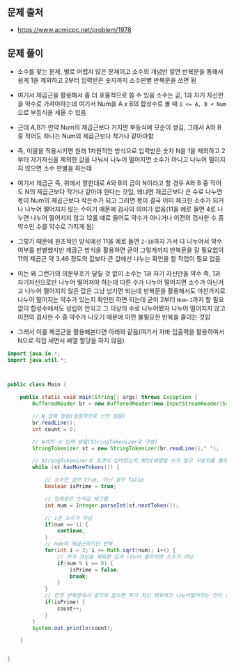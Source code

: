 ## 문제 출처
- https://www.acmicpc.net/problem/1978

## 문제 풀이
- 소수를 찾는 문제, 별로 어렵지 않은 문제이고 소수의 개념만 알면 반복문을 통해서 쉽게 1을 제외하고 2부터 입력받은 숫자까지 소수판별 반복문을 쓰면 됨

- 여기서 제곱근을 활용해서 좀 더 효율적으로 쓸 수 있음 소수는 곧, 1과 자기 자신만을 약수로 가져야하는데 여기서 Num을 A x B의 합성수로 볼 때 `1 <= A, B < Num`으로 부등식을 세울 수 있음

- 근데 A,B가 만약 Num의 제곱근보다 커지면 부등식에 모순이 생김, 그래서 A와 B중 적어도 하나는 Num의 제곱근보다 작거나 같아야함

- 즉, 이말을 적용시키면 원래 1차원적인 방식으로 입력받은 숫자 N을 1을 제외하고 2부터 자기자신을 제외한 값을 나눠서 나누어 떨어지면 소수가 아니고 나누어 떨이지지 않으면 소수 판별을 하는데

- 여기서 제곱근 즉, 위에서 말한대로 A와 B의 곱이 N이라고 할 경우 A와 B 중 적어도 N의 제곱근보다 작거나 같아야 한다는 것임, 왜냐면 제곱근보다 큰 수로 나누면 몫이 Num의 제곱근보다 작은수가 되고 그러면 몫이 결국 이미 체크한 소수가 되거나 나누어 떨어지지 않는 수이기 때문에 검사의 의미가 없음(11을 예로 들면 4로 나누면 나누어 떨어지지 않고 12를 예로 들어도 약수가 아니거나 이전의 검사한 수 중 약수인 수를 약수로 가지게 됨)

- 그렇기 때문에 원초적인 방식에선 11을 예로 들면 `2~10`까지 가서 다 나누어서 약수 여부를 판별했지만 제곱근 방식을 활용하면 굳이 그렇게까지 반복문을 갈 필요없이 11의 제곱근 약 3.46 정도의 값보다 큰 값에선 나누는 확인을 할 작업이 필요 없음

- 이는 왜 그런가의 의문부호가 달릴 것 없이 소수는 1과 자기 자신만을 약수 즉, 1과 자기자신으로만 나누어 떨어져야 하는데 다른 수가 나누어 떨어지면 소수가 아닌거고 나누어 떨어지지 않은 값은 그냥 넘기면 되는데 반복문을 활용해서도 마찬가지로 나누어 떨어지는 약수가 있는지 확인만 하면 되는데 굳이 2부터 `Num-1`까지 할 필요없이 합성수에서도 성립이 안되고 그 이상의 수로 나누어봤자 나누어 떨어지지 않고 이전의 검사한 수 중 약수가 나오기 때문에 이런 불필요한 반복을 줄이는 것임

- 그래서 이를 제곱근을 활용해본다면 아래와 같음(여기서 자바 입출력을 활용하여서 N으로 직접 세면서 배열 할당을 하지 않음)
```java
import java.io.*;
import java.util.*;



public class Main {

    public static void main(String[] args) throws Exception {
        BufferedReader br = new BufferedReader(new InputStreamReader(System.in));

        // N 입력 받음(실질적으로 쓰진 않음)
        br.readLine();
        int count = 0;

        // N개의 수 입력 받음(StringTokenizer로 구분)
        StringTokenizer st = new StringTokenizer(br.readLine()," ");

        // StringTokenizer로 토큰이 남아있는지 확인(배열을 쓰지 않고 구분자를 통해 나눈 토큰을 통해서 값 체크)
        while (st.hasMoreTokens()) {

            // 소수인 경우 true, 아닌 경우 false
            boolean isPrime = true;

            // 입력받은 숫자값 체크함
            int num = Integer.parseInt(st.nextToken());

            // 1은 소수가 아님
            if(num == 1) {
                continue;
            }
            // num의 제곱근까지만 반복
            for(int i = 2; i <= Math.sqrt(num); i++) {
                // 자기 자신을 제외한 값과 나누어 떨어지면 소수가 아님
                if(num % i == 0) {
                    isPrime = false;
                    break;
                }
            }
            // 만약 반복문에서 걸리지 않으면 자기 자신 제외하고 나누어떨어지는 것이 없는 소수이므로 count를 추가함
            if(isPrime) {
                count++;
            }
        }
        System.out.println(count);

    }


}
```

